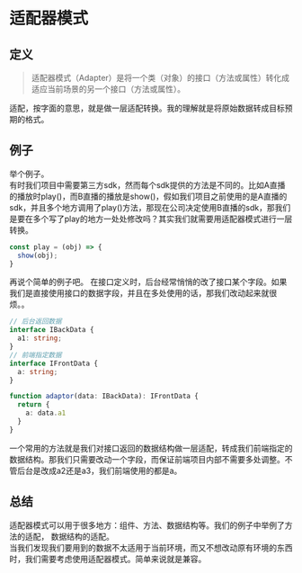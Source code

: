 # 适配器模式

## 定义
> 适配器模式（Adapter）是将一个类（对象）的接口（方法或属性）转化成适应当前场景的另一个接口（方法或属性）。  

适配，按字面的意思，就是做一层适配转换。我的理解就是将原始数据转成目标预期的格式。

## 例子
举个例子。  
有时我们项目中需要第三方sdk，然而每个sdk提供的方法是不同的。比如A直播的播放时play()，而B直播的播放是show()，假如我们项目之前使用的是A直播的sdk，并且多个地方调用了play()方法，那现在公司决定使用B直播的sdk，那我们是要在多个写了play的地方一处处修改吗？其实我们就需要用适配器模式进行一层转换。
``` javascript
const play = (obj) => {
  show(obj);
}
```

再说个简单的例子吧。
在接口定义时，后台经常悄悄的改了接口某个字段。如果我们是直接使用接口的数据字段，并且在多处使用的话，那我们改动起来就很烦。。
``` typescript
// 后台返回数据
interface IBackData {
  a1: string;
}
// 前端指定数据
interface IFrontData {
  a: string;
}

function adaptor(data: IBackData): IFrontData {
  return {
    a: data.a1
  }
}
```
一个常用的方法就是我们对接口返回的数据结构做一层适配，转成我们前端指定的数据结构。那我们只需要改动一个字段，而保证前端项目内部不需要多处调整。不管后台是改成a2还是a3，我们前端使用的都是a。

## 总结
适配器模式可以用于很多地方：组件、方法、数据结构等。我们的例子中举例了方法的适配， 数据结构的适配。  
当我们发现我们要用到的数据不太适用于当前环境，而又不想改动原有环境的东西时，我们需要考虑使用适配器模式。简单来说就是兼容。
